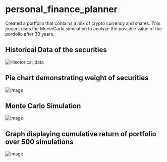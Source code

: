 # personal_finance_planner

Created a portfolio that contains a mix of crypto currency and shares. This project uses the MonteCarlo simulation to analyze the possible value of the portfolio after 30 years.


## Historical Data of the securities
![Hisotorical_data](https://user-images.githubusercontent.com/79224741/117723905-03710b80-b1b1-11eb-9896-a3b6801244f7.png)


## Pie chart demonstrating weight of securities
![image](https://user-images.githubusercontent.com/79224741/117724131-53e86900-b1b1-11eb-9573-e563d00ef6ee.png)


## Monte Carlo Simulation
![image](https://user-images.githubusercontent.com/79224741/117724211-74182800-b1b1-11eb-8f53-312d0b653e95.png)

## Graph displaying cumulative return of portfolio over 500 simulations
![image](https://user-images.githubusercontent.com/79224741/117724364-a32e9980-b1b1-11eb-9664-84220a4c1e7c.png)
